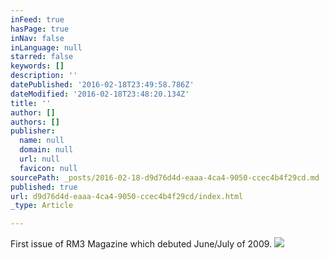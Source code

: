 ```yaml
---
inFeed: true
hasPage: true
inNav: false
inLanguage: null
starred: false
keywords: []
description: ''
datePublished: '2016-02-18T23:49:58.786Z'
dateModified: '2016-02-18T23:48:20.134Z'
title: ''
author: []
authors: []
publisher:
  name: null
  domain: null
  url: null
  favicon: null
sourcePath: _posts/2016-02-18-d9d76d4d-eaaa-4ca4-9050-ccec4b4f29cd.md
published: true
url: d9d76d4d-eaaa-4ca4-9050-ccec4b4f29cd/index.html
_type: Article

---
```

First issue of RM3 Magazine which debuted June/July of 2009\.
![](https://the-grid-user-content.s3-us-west-2.amazonaws.com/6b4c49dc-b4bd-4fe3-a0bd-71afc57c53e3.jpg)